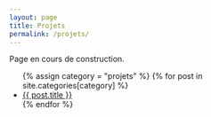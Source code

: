 ```yaml
---
layout: page
title: Projets
permalink: /projets/
---
```


Page en cours de construction.

<ul>
  {% assign category = "projets" %}
  {% for post in site.categories[category] %}
    <li>
      <a href="{{ post.url }}">{{ post.title }}</a>
    </li>
  {% endfor %}
</ul>

